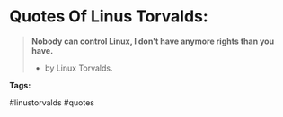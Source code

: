 # Quotes Of Linus Torvalds:

> **Nobody can control Linux, I don't have anymore rights than you have.**
> - by Linux Torvalds.

**Tags:**

#linustorvalds #quotes
